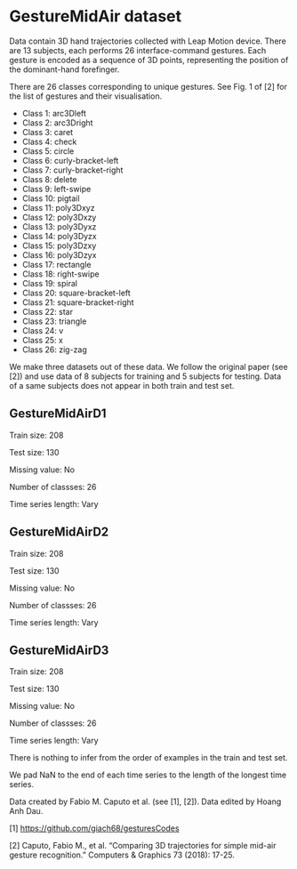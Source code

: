 # GestureMidAir dataset

Data contain 3D hand trajectories collected with Leap Motion device. There are 13 subjects, each performs 26 interface-command gestures. Each gesture is encoded as a sequence of 3D points, representing the position of the dominant-hand forefinger.

There are 26 classes corresponding to unique gestures. See Fig. 1 of [2] for the list of gestures and their visualisation.

- Class 1: arc3Dleft
- Class 2: arc3Dright
- Class 3: caret
- Class 4: check
- Class 5: circle
- Class 6: curly-bracket-left
- Class 7: curly-bracket-right
- Class 8: delete
- Class 9: left-swipe
- Class 10: pigtail
- Class 11: poly3Dxyz
- Class 12: poly3Dxzy
- Class 13: poly3Dyxz
- Class 14: poly3Dyzx
- Class 15: poly3Dzxy
- Class 16: poly3Dzyx
- Class 17: rectangle
- Class 18: right-swipe
- Class 19: spiral
- Class 20: square-bracket-left
- Class 21: square-bracket-right
- Class 22: star
- Class 23: triangle
- Class 24: v
- Class 25: x
- Class 26: zig-zag

We make three datasets out of these data. We follow the original paper (see [2]) and use data of 8 subjects for training and 5 subjects for testing. Data of a same subjects does not appear in both train and test set.

## GestureMidAirD1

Train size: 208

Test size: 130

Missing value: No

Number of classses: 26 

Time series length: Vary

## GestureMidAirD2

Train size: 208

Test size: 130

Missing value: No

Number of classses: 26 

Time series length: Vary

## GestureMidAirD3

Train size: 208

Test size: 130

Missing value: No

Number of classses: 26 

Time series length: Vary

There is nothing to infer from the order of examples in the train and test set.

We pad NaN to the end of each time series to the length of the longest time series.

Data created by Fabio M. Caputo et al. (see [1], [2]). Data edited by Hoang Anh Dau.

[1] https://github.com/giach68/gesturesCodes

[2] Caputo, Fabio M., et al. “Comparing 3D trajectories for simple mid-air gesture recognition.” Computers & Graphics 73 (2018): 17-25.
